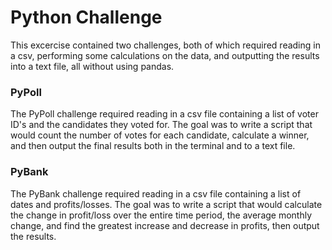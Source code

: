# Python Challenge

This excercise contained two challenges, both of which required reading in a csv, performing some calculations on the data, and outputting the results into a text file, all without using pandas. 

### PyPoll

The PyPoll challenge required reading in a csv file containing a list of voter ID's and the candidates they voted for. The goal was to write a script that would count the number of votes for each candidate, calculate a winner, and then output the final results both in the terminal and to a text file. 

### PyBank 

The PyBank challenge required reading in a csv file containing a list of dates and profits/losses. The goal was to write a script that would calculate the change in profit/loss over the entire time period, the average monthly change, and find the greatest increase and decrease in profits, then output the results.  

